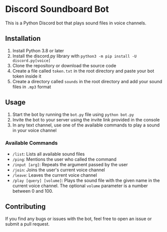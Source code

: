 # Discord Soundboard Bot

This is a Python Discord bot that plays sound files in voice channels.

## Installation

1. Install Python 3.8 or later
2. Install the discord.py library with `python3 -m pip install -U discord.py[voice]`
3. Clone the repository or download the source code
4. Create a file called `token.txt` in the root directory and paste your bot token inside it
5. Create a directory called `sounds` in the root directory and add your sound files in `.mp3` format

## Usage

1. Start the bot by running the `bot.py` file using `python bot.py`
2. Invite the bot to your server using the invite link provided in the console
3. In any text channel, use one of the available commands to play a sound in your voice channel

### Available Commands

- `/list`: Lists all available sound files
- `/ping`: Mentions the user who called the command
- `/input [arg]`: Repeats the argument passed by the user
- `/join`: Joins the user's current voice channel
- `/leave`: Leaves the current voice channel
- `/play [query] [volume]`: Plays the sound file with the given name in the current voice channel. The optional `volume` parameter is a number between 0 and 100.

## Contributing

If you find any bugs or issues with the bot, feel free to open an issue or submit a pull request.
